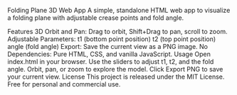 Folding Plane 3D Web App
A simple, standalone HTML web app to visualize a folding plane with adjustable crease points and fold angle.

Features
3D Orbit and Pan: Drag to orbit, Shift+Drag to pan, scroll to zoom.
Adjustable Parameters:
t1 (bottom point position)
t2 (top point position)
angle (fold angle)
Export: Save the current view as a PNG image.
No Dependencies: Pure HTML, CSS, and vanilla JavaScript.
Usage
Open index.html in your browser.
Use the sliders to adjust t1, t2, and the fold angle.
Orbit, pan, or zoom to explore the model.
Click Export PNG to save your current view.
License
This project is released under the MIT License. Free for personal and commercial use.

